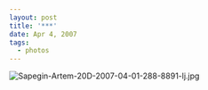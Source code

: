 ```yaml
---
layout: post
title: '***'
date: Apr 4, 2007
tags:
  - photos
---
```


![Sapegin-Artem-20D-2007-04-01-288-8891-lj.jpg](upload://Sapegin-Artem-20D-2007-04-01-288-8891-lj.jpg)
